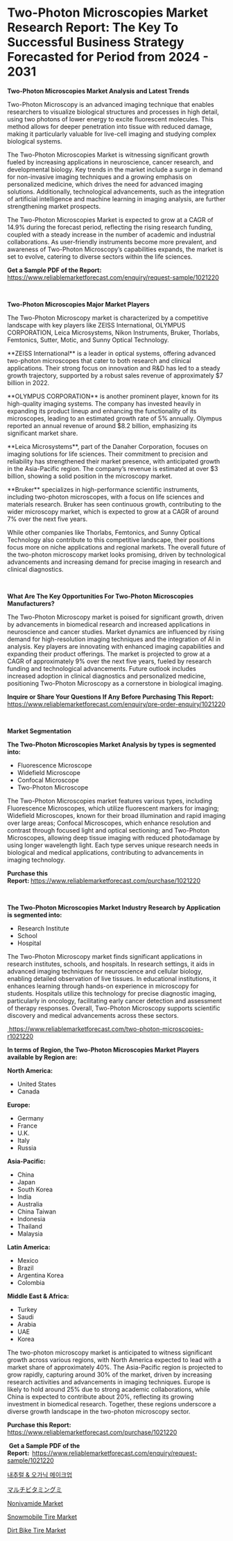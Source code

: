 <p><h1>Two-Photon Microscopies Market Research Report: The Key To Successful Business Strategy Forecasted for Period from 2024 - 2031</h1></p><p><strong>Two-Photon Microscopies Market Analysis and Latest Trends</strong></p>
<p><p>Two-Photon Microscopy is an advanced imaging technique that enables researchers to visualize biological structures and processes in high detail, using two photons of lower energy to excite fluorescent molecules. This method allows for deeper penetration into tissue with reduced damage, making it particularly valuable for live-cell imaging and studying complex biological systems.</p><p>The Two-Photon Microscopies Market is witnessing significant growth fueled by increasing applications in neuroscience, cancer research, and developmental biology. Key trends in the market include a surge in demand for non-invasive imaging techniques and a growing emphasis on personalized medicine, which drives the need for advanced imaging solutions. Additionally, technological advancements, such as the integration of artificial intelligence and machine learning in imaging analysis, are further strengthening market prospects.</p><p>The Two-Photon Microscopies Market is expected to grow at a CAGR of 14.9% during the forecast period, reflecting the rising research funding, coupled with a steady increase in the number of academic and industrial collaborations. As user-friendly instruments become more prevalent, and awareness of Two-Photon Microscopy’s capabilities expands, the market is set to evolve, catering to diverse sectors within the life sciences.</p></p>
<p><strong>Get a Sample PDF of the Report:&nbsp;</strong> <a href="https://www.reliablemarketforecast.com/enquiry/request-sample/1021220">https://www.reliablemarketforecast.com/enquiry/request-sample/1021220</a></p>
<p>&nbsp;</p>
<p><strong>Two-Photon Microscopies Major Market Players</strong></p>
<p><p>The Two-Photon Microscopy market is characterized by a competitive landscape with key players like ZEISS International, OLYMPUS CORPORATION, Leica Microsystems, Nikon Instruments, Bruker, Thorlabs, Femtonics, Sutter, Motic, and Sunny Optical Technology.</p><p>**ZEISS International** is a leader in optical systems, offering advanced two-photon microscopes that cater to both research and clinical applications. Their strong focus on innovation and R&D has led to a steady growth trajectory, supported by a robust sales revenue of approximately $7 billion in 2022.</p><p>**OLYMPUS CORPORATION** is another prominent player, known for its high-quality imaging systems. The company has invested heavily in expanding its product lineup and enhancing the functionality of its microscopes, leading to an estimated growth rate of 5% annually. Olympus reported an annual revenue of around $8.2 billion, emphasizing its significant market share.</p><p>**Leica Microsystems**, part of the Danaher Corporation, focuses on imaging solutions for life sciences. Their commitment to precision and reliability has strengthened their market presence, with anticipated growth in the Asia-Pacific region. The company’s revenue is estimated at over $3 billion, showing a solid position in the microscopy market.</p><p>**Bruker** specializes in high-performance scientific instruments, including two-photon microscopes, with a focus on life sciences and materials research. Bruker has seen continuous growth, contributing to the wider microscopy market, which is expected to grow at a CAGR of around 7% over the next five years.</p><p>While other companies like Thorlabs, Femtonics, and Sunny Optical Technology also contribute to this competitive landscape, their positions focus more on niche applications and regional markets. The overall future of the two-photon microscopy market looks promising, driven by technological advancements and increasing demand for precise imaging in research and clinical diagnostics.</p></p>
<p>&nbsp;</p>
<p><strong>What Are The Key Opportunities For Two-Photon Microscopies Manufacturers?</strong></p>
<p><p>The Two-Photon Microscopy market is poised for significant growth, driven by advancements in biomedical research and increased applications in neuroscience and cancer studies. Market dynamics are influenced by rising demand for high-resolution imaging techniques and the integration of AI in analysis. Key players are innovating with enhanced imaging capabilities and expanding their product offerings. The market is projected to grow at a CAGR of approximately 9% over the next five years, fueled by research funding and technological advancements. Future outlook includes increased adoption in clinical diagnostics and personalized medicine, positioning Two-Photon Microscopy as a cornerstone in biological imaging.</p></p>
<p><strong>Inquire or Share Your Questions If Any Before Purchasing This Report:</strong> <a href="https://www.reliablemarketforecast.com/enquiry/pre-order-enquiry/1021220">https://www.reliablemarketforecast.com/enquiry/pre-order-enquiry/1021220</a></p>
<p>&nbsp;</p>
<p><strong>Market Segmentation</strong></p>
<p><strong>The Two-Photon Microscopies Market Analysis by types is segmented into:</strong></p>
<p><ul><li>Fluorescence Microscope</li><li>Widefield Microscope</li><li>Confocal Microscope</li><li>Two-Photon Microscope</li></ul></p>
<p><p>The Two-Photon Microscopies market features various types, including Fluorescence Microscopes, which utilize fluorescent markers for imaging; Widefield Microscopes, known for their broad illumination and rapid imaging over large areas; Confocal Microscopes, which enhance resolution and contrast through focused light and optical sectioning; and Two-Photon Microscopes, allowing deep tissue imaging with reduced photodamage by using longer wavelength light. Each type serves unique research needs in biological and medical applications, contributing to advancements in imaging technology.</p></p>
<p><strong>Purchase this Report:&nbsp;</strong><a href="https://www.reliablemarketforecast.com/purchase/1021220">https://www.reliablemarketforecast.com/purchase/1021220</a></p>
<p>&nbsp;</p>
<p><strong>The Two-Photon Microscopies Market Industry Research by Application is segmented into:</strong></p>
<p><ul><li>Research Institute</li><li>School</li><li>Hospital</li></ul></p>
<p><p>The Two-Photon Microscopy market finds significant applications in research institutes, schools, and hospitals. In research settings, it aids in advanced imaging techniques for neuroscience and cellular biology, enabling detailed observation of live tissues. In educational institutions, it enhances learning through hands-on experience in microscopy for students. Hospitals utilize this technology for precise diagnostic imaging, particularly in oncology, facilitating early cancer detection and assessment of therapy responses. Overall, Two-Photon Microscopy supports scientific discovery and medical advancements across these sectors.</p></p>
<p><a href="https://www.reliablemarketforecast.com/two-photon-microscopies-r1021220">&nbsp;https://www.reliablemarketforecast.com/two-photon-microscopies-r1021220</a></p>
<p><strong>In terms of Region, the Two-Photon Microscopies Market Players available by Region are:</strong></p>
<p>
    <p> <strong> North America: </strong>
        <ul>
            <li>United States</li>
            <li>Canada</li>
        </ul>
        </p> 
    <p> <strong> Europe: </strong>
        <ul>
            <li>Germany</li>
            <li>France</li>
            <li>U.K.</li>
            <li>Italy</li>
            <li>Russia</li>
        </ul>
        </p> 
    <p> <strong> Asia-Pacific: </strong>
        <ul>
            <li>China</li>
            <li>Japan</li>
            <li>South Korea</li>
            <li>India</li>
            <li>Australia</li>
            <li>China Taiwan</li>
            <li>Indonesia</li>
            <li>Thailand</li>
            <li>Malaysia</li>
        </ul>
        </p> 
    <p> <strong> Latin America: </strong>
        <ul>
            <li>Mexico</li>
            <li>Brazil</li>
            <li>Argentina Korea</li>
            <li>Colombia</li>
        </ul>
        </p> 
    <p> <strong> Middle East & Africa: </strong>
        <ul>
            <li>Turkey</li>
            <li>Saudi</li>
            <li>Arabia</li>
            <li>UAE</li>
            <li>Korea</li>
        </ul>
    </p>
    </p>
<p><p>The two-photon microscopy market is anticipated to witness significant growth across various regions, with North America expected to lead with a market share of approximately 40%. The Asia-Pacific region is projected to grow rapidly, capturing around 30% of the market, driven by increasing research activities and advancements in imaging techniques. Europe is likely to hold around 25% due to strong academic collaborations, while China is expected to contribute about 20%, reflecting its growing investment in biomedical research. Together, these regions underscore a diverse growth landscape in the two-photon microscopy sector.</p></p>
<p><strong>Purchase this Report: </strong><a href="https://www.reliablemarketforecast.com/purchase/1021220">https://www.reliablemarketforecast.com/purchase/1021220</a></p>
<p>&nbsp;<strong>Get a Sample PDF of the Report:&nbsp;&nbsp;</strong><a href="https://www.reliablemarketforecast.com/enquiry/request-sample/1021220">https://www.reliablemarketforecast.com/enquiry/request-sample/1021220</a></p>
<p><strong></strong></p>
<p><p><a href="https://medium.com/@ransomjohns73/%EC%84%B8%EA%B3%84-natural-organic-makeup-market-%EC%9D%80-2024%EC%97%90%EC%84%9C-2031%EB%A1%9C-%EC%97%B0%ED%8F%89%EA%B7%A0-%EC%A6%9D%EA%B0%80%EC%9C%A8%EC%9D%84-%EB%B3%B4%EC%9D%BC-%EA%B2%83%EC%9C%BC%EB%A1%9C-%EC%98%88%EC%83%81%EB%90%A9%EB%8B%88%EB%8B%A4-63de2a14f79c">내추럴 & 오가닉 메이크업</a></p><p><a href="https://medium.com/@myrtasckxr/multivitamin-gummies-market-%E3%81%AF-%E3%82%B3%E3%82%B9%E3%83%88%E7%AE%A1%E7%90%86%E3%81%A8%E5%8A%B9%E7%8E%87%E5%90%91%E4%B8%8A%E3%82%92%E5%84%AA%E5%85%88%E3%81%97%E3%81%BE%E3%81%99-%E3%81%95%E3%82%89%E3%81%AB-%E5%A0%B1%E5%91%8A%E6%9B%B8%E3%81%AF%E5%B8%82%E5%A0%B4%E3%81%AE%E9%9C%80%E8%A6%81%E9%9D%A2%E3%81%A8%E4%BE%9B%E7%B5%A6%E9%9D%A2%E3%81%AE%E4%B8%A1%E6%96%B9%E3%82%92%E3%82%AB%E3%83%90%E3%83%BC%E3%81%97%E3%81%A6%E3%81%84%E3%81%BE%E3%81%99-multivitamin-7867a5e7d2f9">マルチビタミングミ</a></p><p><a href="https://issuu.com/reportprime-2/docs/nonivamide-market-size-2030.pptx_166621cd1e13b0">Nonivamide Market</a></p><p><a href="https://www.linkedin.com/pulse/market-leaders-laggards-global-snowmobile-tire-trends-forecast-p8z1e?trackingId=bn6cfqDeQMmlSLJSHoytSQ%3D%3D">Snowmobile Tire Market</a></p><p><a href="https://www.linkedin.com/pulse/future-innovation-global-dirt-bike-tire-market-growth-opportunities-5beje?trackingId=7k7XIQM8Rhm7hmc8ZqfPtQ%3D%3D">Dirt Bike Tire Market</a></p></p>